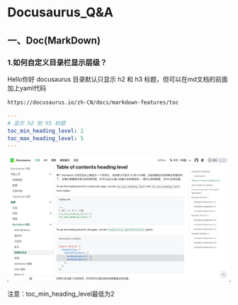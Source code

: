 # Docusaurus_Q&A

## 一、Doc(MarkDown)

### 1.如何自定义目录栏显示层级？
Hello你好
docusaurus 目录默认只显示 h2 和 h3 标题，但可以在md文档的前面加上yaml代码

```url
https://docusaurus.io/zh-CN/docs/markdown-features/toc
```

```yaml
---
# 显示 h2 到 h5 标题
toc_min_heading_level: 2
toc_max_heading_level: 5
---
```

![image-20250415224823170](./assets/image-20250415224823170.png)

注意：toc_min_heading_level最低为2